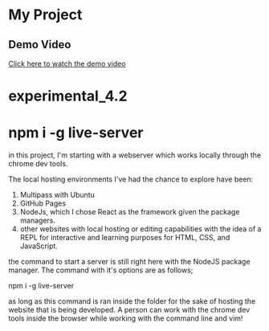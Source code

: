 # My Project

## Demo Video

[Click here to watch the demo video](https://youtu.be/0FggZnORcps?si=8i8RbXC3U5wV6jJ0)

# experimental_4.2
# npm i -g live-server

in this project, I'm starting with a webserver which works locally through the chrome dev tools.

The local hosting environments I've had the chance to explore have been:
1) Multipass with Ubuntu
2) GitHub Pages
3) NodeJs, which I chose React as the framework given the package managers.
4) other websites with local hosting or editing capabilities with the idea of a REPL for interactive and learning purposes for HTML, CSS, and JavaScript.

the command to start a server is still right here with the NodeJS package manager. The command with it's options are as follows;

npm i -g live-server

as long as this command is ran inside the folder for the sake of hosting the website that is being developed. A person can work with the chrome dev tools inside the browser while working with the command line and vim!


